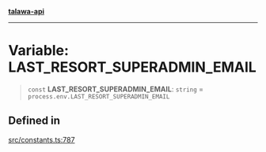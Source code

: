 [**talawa-api**](../../README.md)

***

# Variable: LAST\_RESORT\_SUPERADMIN\_EMAIL

> `const` **LAST\_RESORT\_SUPERADMIN\_EMAIL**: `string` = `process.env.LAST_RESORT_SUPERADMIN_EMAIL`

## Defined in

[src/constants.ts:787](https://github.com/Suyash878/talawa-api/blob/e4413cec641a837926071678fed3c7f67234e31e/src/constants.ts#L787)
